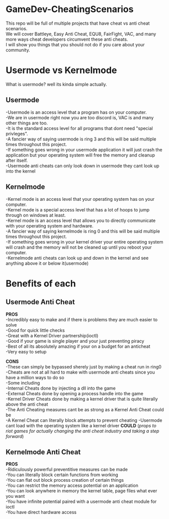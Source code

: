 # GameDev-CheatingScenarios
This repo will be full of multiple projects that have cheat vs anti cheat scenarios.</br>
We will cover Battleye, Easy Anti Cheat, EQU8, FairFight, VAC, and many more ways cheat developers circumvent these anti cheats.</br>
I will show you things that you should not do if you care about your community.</br>

# Usermode vs Kernelmode
What is usermode? well its kinda simple actually.</br>
## Usermode
-Usermode is an access level that a program has on your computer.</br>
-We are in usermode right now you are too discord is, VAC is and many other things are too.</br>
-It is the standard access level for all programs that dont need "special privleges".</br>
-A fancier way of saying usermode is ring 3 and this will be said multiple times throughout this project.</br>
-If something goes wrong in your usermode application it will just crash the application but your operating system will free the memory and cleanup after itself.</br>
-Usermode anti cheats can only look down in usermode they cant look up into the kernel</br>
## Kernelmode
-Kernel mode is an access level that your operating system has on your computer.</br>
-Kernel mode is a special access level that has a lot of hoops to jump through on windows at least.</br>
-Kernel mode is an access level that allows you to directly communicate with your operating system and hardware.</br>
-A fancier way of saying kernelmode is ring 0 and this will be said multiple times throughout this project.</br>
-If something goes wrong in your kernel driver your entire operating system will crash and the memory will not be cleaned up until you reboot your computer.</br>
-Kernelmode anti cheats can look up and down in the kernel and see anything above it or below it(usermode)</br>
# Benefits of each
## Usermode Anti Cheat
**PROS**</br>
-Incredibly easy to make and if there is problems they are much easier to solve</br> 
-Good for quick little checks</br>
-Great with a Kernel Driver partnership(ioctl)</br>
-Good if your game is single player and your just preventing piracy</br>
-Best of all its absolutely amazing if your on a budget for an anticheat</br>
-Very easy to setup</br>

**CONS**</br>
-These can simply be bypassed sherely just by making a cheat run in ring0
-Cheats are not at all hard to make with usermode anti cheats since you have a million ways to do so</br>
  -Some including</br>
  -Internal Cheats done by injecting a dll into the game</br>
  -External Cheats done by opening a process handle into the game</br>
  -Kernel Driver Cheats done by making a kernel driver that is quite literally above the anti cheat </br>
-The Anti Cheating measures cant be as strong as a Kernel Anti Cheat could be</br>
-A Kernel Cheat can literally block attempts to prevent cheating
-Usermode cant load with the operating system like a kernel driver **COULD** (*props to riot games for actually changing the anti cheat industry and taking a step forward*)</br>

## Kernelmode Anti Cheat
**PROS**</br>
-Ridiculously powerful preventitive measures can be made</br>
-You can literally block certain functions from working</br>
-You can flat out block process creation of certain things</br>
-You can restrict the memory access potential on an application</br>
-You can look anywhere in memory the kernel table, page files what ever you want</br>
-You have infinite potential paired with a usermode anti cheat module for ioctl</br>
-You have direct hardware access
